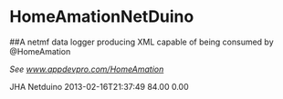 HomeAmationNetDuino
===================

##A netmf data logger producing XML capable of being consumed by @HomeAmation

*See www.appdevpro.com/HomeAmation*

<SummaryTemperatureData xmlns:xsd="http://www.w3.org/2001/XMLSchema" xmlns:xsi="http://www.w3.org/2001/XMLSchema-instance">
<DataLoggerDeviceName>JHA Netduino</DataLoggerDeviceName>
<CurrentMeasuredTime>2013-02-16T21:37:49</CurrentMeasuredTime>
<CurrentTemperature0>84.00</CurrentTemperature0>
<CurrentTemperature1>0.00</CurrentTemperature1>
</SummaryTemperatureData>
